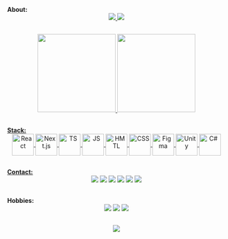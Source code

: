 <div align="left">
	<strong>About:</strong>
</div>

<div align="center">
	<a href="#">
	<img src="https://readme-typing-svg.demolab.com?font=Fira+Code&size=30&pause=5000&color=05E100&width=435&separator=%3C&lines=console.log(%22%CE%BB+%CE%BB+%CE%BB+%F0%9F%96%96%22);">
	<img src="https://readme-typing-svg.demolab.com?font=Fira+Code&duration=5000&pause=30000&color=B5B5B5&center=true&vCenter=true&multiline=true&repeat=false&width=1100&lines=I'm+a+frond-end+developer+solving+puzzles+everyday.">
</div>

##
<div align="center">
	<a href="https://github.com/mvacoimbra">
	<img height="180em" src="https://github-readme-stats.vercel.app/api?username=mvacoimbra&show_icons=true&theme=transparent&hide_border=true&title_color=05E100&text_color=EAF2EF&icon_color=05E100&custom_title=GitHub-Status">
	<img height="180em" src="https://github-readme-stats.vercel.app/api/top-langs/?username=mvacoimbra&layout=compact&theme=transparent&hide_border=true&title_color=05E100&text_color=EAF2EF">
</div>

##
<div align="left">
	<strong>Stack:</strong>
</div>
<div style="display: inline_block" align="center">
	<a href="#">
	<img align="center" height="50px" alt="React" src="https://cdn.jsdelivr.net/gh/devicons/devicon/icons/react/react-original.svg">
	<img align="center" height="50px" alt="Next.js" src="https://cdn.jsdelivr.net/gh/devicons/devicon/icons/nextjs/nextjs-original.svg">
	<img align="center" height="50px" alt="TS" src="https://cdn.jsdelivr.net/gh/devicons/devicon/icons/typescript/typescript-original.svg">
	<img align="center" height="50px" alt="JS" src="https://cdn.jsdelivr.net/gh/devicons/devicon/icons/javascript/javascript-original.svg">
	<img align="center" height="50px" alt="HMTL" src="https://cdn.jsdelivr.net/gh/devicons/devicon/icons/html5/html5-original.svg">
	<img align="center" height="50px" alt="CSS" src="https://cdn.jsdelivr.net/gh/devicons/devicon/icons/css3/css3-original.svg">
	<img align="center" height="50px" alt="Figma" src="https://cdn.jsdelivr.net/gh/devicons/devicon/icons/figma/figma-original.svg">
	<img align="center" height="50px" alt="Unity" src="https://cdn.jsdelivr.net/gh/devicons/devicon/icons/unity/unity-original.svg">
	<img align="center" height="50px" alt="C#" src="https://cdn.jsdelivr.net/gh/devicons/devicon/icons/csharp/csharp-original.svg">
</div>
		
##
<div align="left">
	<strong>Contact:</strong>
</div>
<div style="display: inline_block" align="center">
	<a href="https://www.linkedin.com/in/mvacoimbra/" target="_blank"><img src="https://img.shields.io/badge/LinkedIn-0077B5?style=for-the-badge&logo=linkedin&logoColor=white"></a>
	<a href="mailto:mv27.marcoscoimbra@gmail.com" target="_blank"><img src="https://img.shields.io/badge/Gmail-D14836?style=for-the-badge&logo=gmail&logoColor=white"></a>
	<a href="https://discord.gg/2QSreUtJuH" target="_blank"><img src="https://img.shields.io/badge/Discord-7289DA?style=for-the-badge&logo=discord&logoColor=white"></a>
	<a href="https://t.me/+5562996194128" target="_blank"><img src="https://img.shields.io/badge/Telegram-2CA5E0?style=for-the-badge&logo=telegram&logoColor=white"></a>
	<a href="https://wa.me/5562996194128" target="_blank"><img src="https://img.shields.io/badge/WhatsApp-25D366?style=for-the-badge&logo=whatsapp&logoColor=white"></a>
	<a href="https://synthfolio.vercel.app" target="_blank"><img src="https://img.shields.io/badge/website-000000?style=for-the-badge&logo=About.me&logoColor=white"></a>
</div>

##
<div align="left">
	<strong>Hobbies:</strong>
</div>
<div align="center">
	<img src="https://readme-typing-svg.demolab.com?font=Fira+Code&size=15&duration=550&color=E13B94&background=0000007A&center=true&vCenter=true&multiline=true&repeat=false&width=200&height=120&lines=%E2%94%80%E2%96%84%E2%96%80%E2%96%80%E2%96%80%E2%96%80%E2%96%80%E2%96%80%E2%96%80%E2%96%80%E2%96%80%E2%96%80%E2%96%80%E2%96%80%E2%96%80%E2%96%80%E2%96%80%E2%96%80%E2%96%80%E2%96%80%E2%96%84;%E2%96%88%E2%96%91%E2%96%91%E2%96%91%E2%96%88%E2%96%91%E2%96%91%E2%96%91%E2%96%91%E2%96%91%E2%96%91%E2%96%91%E2%96%91%E2%96%91%E2%96%91%E2%96%84%E2%96%84%E2%96%91%E2%96%88%E2%96%88%E2%96%91%E2%96%88;%E2%96%88%E2%96%91%E2%96%80%E2%96%80%E2%96%88%E2%96%80%E2%96%80%E2%96%91%E2%96%84%E2%96%80%E2%96%91%E2%96%84%E2%96%80%E2%96%91%E2%96%91%E2%96%80%E2%96%80%E2%96%91%E2%96%84%E2%96%84%E2%96%91%E2%96%88;%E2%96%88%E2%96%91%E2%96%91%E2%96%91%E2%96%80%E2%96%91%E2%96%91%E2%96%91%E2%96%84%E2%96%84%E2%96%84%E2%96%84%E2%96%84%E2%96%91%E2%96%91%E2%96%88%E2%96%88%E2%96%91%E2%96%80%E2%96%80%E2%96%91%E2%96%88;%E2%94%80%E2%96%80%E2%96%84%E2%96%84%E2%96%84%E2%96%84%E2%96%84%E2%96%80%E2%94%80%E2%94%80%E2%94%80%E2%94%80%E2%94%80%E2%96%80%E2%96%84%E2%96%84%E2%96%84%E2%96%84%E2%96%84%E2%96%84%E2%96%80">
	<img src="https://readme-typing-svg.demolab.com?font=Fira+Code&size=15&duration=650&color=E13B94&background=0000007A&center=true&vCenter=true&multiline=true&repeat=false&width=200&height=120&lines=%E2%96%90%E2%96%93%E2%96%88%E2%96%80%E2%96%80%E2%96%80%E2%96%80%E2%96%80%E2%96%80%E2%96%80%E2%96%80%E2%96%80%E2%96%88%E2%96%93%E2%96%8C%E2%96%91%E2%96%84%E2%96%84%E2%96%84%E2%96%84%E2%96%84%E2%96%91;%E2%96%90%E2%96%93%E2%96%88%E2%96%91%E2%96%91%E2%96%80%E2%96%91%E2%96%91%E2%96%80%E2%96%84%E2%96%91%E2%96%91%E2%96%88%E2%96%93%E2%96%8C%E2%96%91%E2%96%88%E2%96%84%E2%96%84%E2%96%84%E2%96%88%E2%96%91;%E2%96%90%E2%96%93%E2%96%88%E2%96%91%E2%96%91%E2%96%84%E2%96%91%E2%96%91%E2%96%84%E2%96%80%E2%96%91%E2%96%91%E2%96%88%E2%96%93%E2%96%8C%E2%96%91%E2%96%88%E2%96%84%E2%96%84%E2%96%84%E2%96%88%E2%96%91;%E2%96%90%E2%96%93%E2%96%88%E2%96%84%E2%96%84%E2%96%84%E2%96%84%E2%96%84%E2%96%84%E2%96%84%E2%96%84%E2%96%84%E2%96%88%E2%96%93%E2%96%8C%E2%96%91%E2%96%88%E2%96%88%E2%96%88%E2%96%88%E2%96%88%E2%96%91;%E2%96%91%E2%96%91%E2%96%91%E2%96%91%E2%96%84%E2%96%84%E2%96%88%E2%96%88%E2%96%88%E2%96%84%E2%96%84%E2%96%91%E2%96%91%E2%96%91%E2%96%91%E2%96%91%E2%96%88%E2%96%88%E2%96%88%E2%96%88%E2%96%88%E2%96%91">
	<img src="https://readme-typing-svg.demolab.com?font=Fira+Code&size=15&duration=750&color=E13B94&background=0000007A&center=true&vCenter=true&multiline=true&repeat=false&width=200&height=120&lines=%E2%94%80%E2%94%80%E2%94%80%E2%94%80%E2%94%80%E2%94%80%E2%96%88%E2%96%80%E2%96%88%E2%96%84%E2%96%84%E2%96%84%E2%96%84%E2%94%80%E2%94%80%E2%94%80%E2%94%80%E2%94%80%E2%96%88%E2%96%88%E2%96%84;%E2%94%80%E2%94%80%E2%94%80%E2%94%80%E2%94%80%E2%94%80%E2%94%80%E2%96%88%E2%96%80%E2%96%84%E2%96%84%E2%96%84%E2%96%84%E2%96%88%E2%94%80%E2%94%80%E2%94%80%E2%94%80%E2%94%80%E2%96%88%E2%96%80%E2%96%80%E2%96%88;%E2%94%80%E2%96%84%E2%96%84%E2%96%84%E2%96%88%E2%94%80%E2%94%80%E2%94%80%E2%94%80%E2%94%80%E2%96%88%E2%94%80%E2%94%80%E2%96%84%E2%96%84%E2%96%84%E2%96%88;%E2%96%88%E2%96%88%E2%96%80%E2%96%84%E2%96%88%E2%94%80%E2%96%84%E2%96%88%E2%96%88%E2%96%80%E2%96%88%E2%94%80%E2%96%88%E2%96%88%E2%96%88%E2%96%80%E2%96%88;%E2%94%80%E2%96%80%E2%96%80%E2%96%80%E2%94%80%E2%94%80%E2%96%80%E2%96%88%E2%96%84%E2%96%88%E2%96%80%E2%94%80%E2%96%80%E2%96%88%E2%96%84%E2%96%88%E2%96%80">
</div>

##
<div align="center">
	<a href="#">
	<img align="center" src="https://api.roadmap.sh/v1-badge/tall/64cc037a0d755ccbebd71714?variant=dark&roadmaps=full-stack">
</div>
